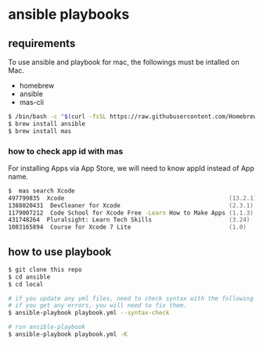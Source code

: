 # ansible playbooks

## requirements
To use ansible and playbook for mac, the followings must be intalled on Mac.
- homebrew
- ansible
- mas-cli

```zsh
$ /bin/bash -c "$(curl -fsSL https://raw.githubusercontent.com/Homebrew/install/HEAD/install.sh)"
$ brew install ansible
$ brew install mas
```

### how to check app id with mas
For installing Apps via App Store, we will need to know appId instead of App name.
```zsh
$  mas search Xcode
497799835  Xcode                                               (13.2.1)
1388020431  DevCleaner for Xcode                               (2.3.1)
1179007212  Code School for Xcode Free -Learn How to Make Apps (1.1.3)
431748264  Pluralsight: Learn Tech Skills                      (3.24)
1083165894  Course for Xcode 7 Lite                            (1.0)
```

## how to use playbook
```zsh
$ git clone this repo
$ cd ansible
$ cd local

# if you update any yml files, need to check syntax with the following command
# if you get any errors, you will need to fix them.
$ ansible-playbook playbook.yml --syntax-check

# run ansible-playbook
$ ansible-playbook playbook.yml -K
```
